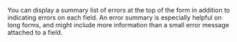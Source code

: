You can display a summary list of errors at the top of the form in addition to indicating errors on each field. An error summary is especially helpful on long forms, and might include more information than a small error message attached to a field.
